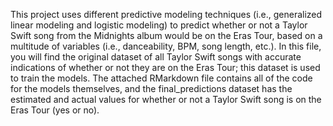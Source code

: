 This project uses different predictive modeling techniques (i.e., generalized linear modeling and logistic modeling) to predict whether or not a Taylor Swift song from the Midnights album would be on the Eras Tour, based on a multitude of variables (i.e., danceability, BPM, song length, etc.). In this file, you will find the original dataset of all Taylor Swift songs with accurate indications of whether or not they are on the Eras Tour; this dataset is used to train the models. The attached RMarkdown file contains all of the code for the models themselves, and the final_predictions dataset has the estimated and actual values for whether or not a Taylor Swift song is on the Eras Tour (yes or no).
